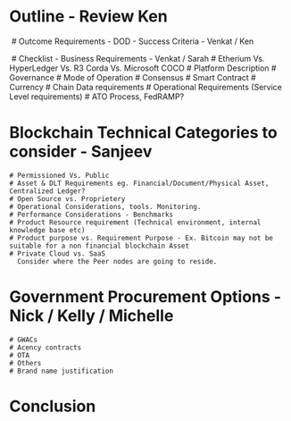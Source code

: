 # Outline - Review Ken

  # Outcome Requirements - DOD - Success Criteria - Venkat / Ken
  
  # Checklist - Business Requirements - Venkat / Sarah
    # Etherium Vs. HyperLedger Vs. R3 Corda Vs. Microsoft COCO
    # Platform Description
    # Governance
    # Mode of Operation
    # Consensus
    # Smart Contract
    # Currency
    # Chain Data requirements
    # Operational Requirements (Service Level requirements)
    # ATO Process, FedRAMP?

  # Blockchain Technical Categories to consider - Sanjeev
    # Permissioned Vs. Public
    # Asset & DLT Requirements eg. Financial/Document/Physical Asset, Centralized Ledger?
    # Open Source vs. Proprietery
    # Operational Considerations, tools. Monitoring.
    # Performance Considerations - Benchmarks
    # Product Resource requirement (Technical environment, internal knowledge base etc)
    # Product purpose vs. Requirement Purpose - Ex. Bitcoin may not be suitable for a non financial blockchain Asset
    # Private Cloud vs. SaaS
      Consider where the Peer nodes are going to reside.
    
  # Government Procurement Options - Nick / Kelly / Michelle
    # GWACs
    # Acency contracts
    # OTA
    # Others
    # Brand name justification
    
  # Conclusion
